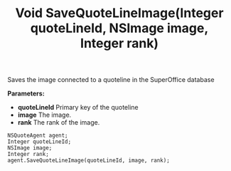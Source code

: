 ﻿---
uid: crmscript_ref_NSQuoteAgent_SaveQuoteLineImage
title: Void SaveQuoteLineImage(Integer quoteLineId, NSImage image, Integer rank)
intellisense: NSQuoteAgent.SaveQuoteLineImage
keywords: NSQuoteAgent, SaveQuoteLineImage
so.topic: reference
---

Saves the image connected to a quoteline in the SuperOffice database

**Parameters:**
 - **quoteLineId** Primary key of the quoteline
 - **image** The image.
 - **rank** The rank of the image.


```crmscript
NSQuoteAgent agent;
Integer quoteLineId;
NSImage image;
Integer rank;
agent.SaveQuoteLineImage(quoteLineId, image, rank);
```

